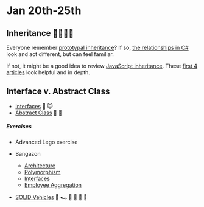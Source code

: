 # **Jan 20th-25th**

## Inheritance :family_man_woman_girl_boy:

Everyone remember [prototypal inheritance](https://stevebrownlee.keybase.pub/OLOO/assets/player/KeynoteDHTMLPlayer.html#0)?
If so, [the relationships in C#](https://github.com/nss-evening-cohort-06/bangazon-inc/blob/master/orientation/09_RELATIONSHIPS.md) look and act different, but can feel familiar.

If not, it might be a good idea to review [JavaScript inheritance](https://developer.mozilla.org/en-US/docs/Web/JavaScript/Inheritance_and_the_prototype_chain).
These [first 4 articles](https://developer.mozilla.org/en-US/docs/Learn/JavaScript/Objects/Basics) look helpful and in depth.

## Interface v. Abstract Class
- [Interfaces](https://github.com/nss-evening-cohort-06/bangazon-inc/blob/formatting/concepts/csharp-language/interfaces.md) :horse: :cat:
- [Abstract Class](https://docs.microsoft.com/en-us/dotnet/csharp/language-reference/keywords/abstract) :unicorn: :tiger:

##### Exercises

- Advanced Lego exercise

- Bangazon
	- [Architecture](https://github.com/nss-evening-cohort-06/bangazon-inc/blob/formatting/orientation/exercises/bangazon/BANGAZON_01.md)
	- [Polymorphism](https://github.com/nss-evening-cohort-06/bangazon-inc/blob/formatting/orientation/exercises/bangazon/BANGAZON_02.md)
	- [Interfaces](https://github.com/nss-evening-cohort-06/bangazon-inc/blob/formatting/orientation/exercises/bangazon/BANGAZON_04.md)
	- [Employee Aggregation](https://github.com/nss-evening-cohort-06/bangazon-inc/blob/formatting/orientation/exercises/bangazon/BANGAZON_05.md)
- [SOLID Vehicles](https://github.com/nss-evening-cohort-06/bangazon-inc/blob/master/orientation/exercises/11_INTERFACES.md) :blue_car: :racing_car: :police_car: :tractor: :articulated_lorry: :car:

